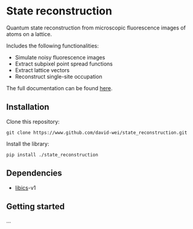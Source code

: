 # State reconstruction

Quantum state reconstruction from microscopic fluorescence images of atoms on a lattice.

Includes the following functionalities:
* Simulate noisy fluorescence images
* Extract subpixel point spread functions
* Extract lattice vectors
* Reconstruct single-site occupation

The full documentation can be found [here](https://david-wei.github.io/state_reconstruction).

## Installation

Clone this repository:

```
git clone https://www.github.com/david-wei/state_reconstruction.git
```


Install the library:

```
pip install ./state_reconstruction
```


## Dependencies

* [libics](https://www.github.com/david-wei/libics)-v1


## Getting started

...

